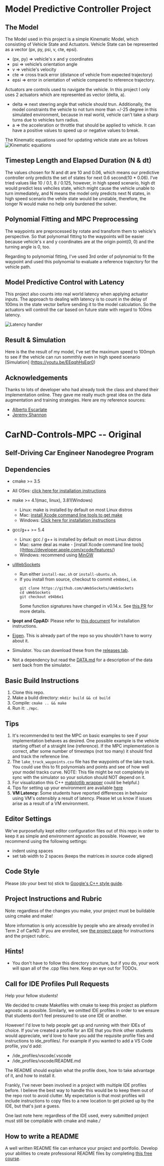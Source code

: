 # Model Predictive Controller Project

## The Model

The Model used in this project is a simple Kinematic Model, which consisting of Vehicle State and Actuators. Vehicle State can be represented as a vector (px, py, psi, v, cte, epsi).
* (px, py) => vehicle's x and y coordinates
* psi => vehicle’s orientation angle
* v => vehicle's velocity
* cte => cross track error (distance of vehicle from expected trajectory)
* epsi => error in orientation of vehicle compared to reference trajectory.

Actuators are controls used to navigate the vehicle. In this project I only uses 2 actuators which are represented as vector (delta, a). 
* delta => next steering angle that vehicle should trun. Additionally, the model constraints the vehicle to not turn more than +/-25 degree in this simulated environment, because in real world, vehicle can't take a sharp turns due to vehicles turn radius.
* a => the acceleration or throttle that should be applied to vehicle. It can have a positive values to speed up or negative values to break.

The Kinematic equations used for updating vehicle state are as follows
![Kinematic equations](Element/model.png)


## Timestep Length and Elapsed Duration (N & dt)

The values chosen for N and dt are 10 and 0.06, which means our predictive controller only predicts the set of states for next 0.6 second(10 * 0.06). I've tried values like 10 / 0.1, 8 / 0.125, however, in high speed scenario, high dt would predict less vehciles state, which might cause the vehicle unable to turn immediately, and N means the model only predicts next N states, in high speed scenario the vehile state would be unstable, therefore, the longer N would make no help only burdened the solver. 


## Polynomial Fitting and MPC Preprocessing

The waypoints are preprocessed by rotate and transform them to vehicle's perspective. So that polynomail fitting to the waypoints will be easier because vehicle's x and y coordinates are at the origin point(0, 0) and the turning angle is 0, too.

Regarding to polynomial fitting, I've used 3rd order of polynomial to fit the waypoint and used this polynomial to evaluate a reference trajectory for the vehicle path.

## Model Predictive Control with Latency

This project also counts into real world latency when applying actuator inputs. The approach to dealing with latency is to count in the delay of 100ms in the state vector before sending it to the model calculation. So the actuators will controll the car based on future state with regard to 100ms latency.

![Latency handler](Element/latency.png)

## Result & Simulation
Here is the the result of my model, I've set the maximum speed to 100mph to see if the vehicle can run sommthly even in high speed scenario
[Simulation] (https://youtu.be/EEqqhHsEqr0)

## Acknowledgements
Thanks to lots of developer who had already took the class and shared their implementation online. They gave me really much great idea on the data augmentation and training strategies. Here are my reference sources:

- [Alberto Escarlate](https://medium.com/@cacheop/implementing-a-model-predictive-control-for-a-self-driving-car-7ee6212a04a8)
- [Jeremy Shannon](https://github.com/jeremy-shannon/CarND-MPC-Project)



# CarND-Controls-MPC -- Original
Self-Driving Car Engineer Nanodegree Program
---

## Dependencies

* cmake >= 3.5
 * All OSes: [click here for installation instructions](https://cmake.org/install/)
* make >= 4.1(mac, linux), 3.81(Windows)
  * Linux: make is installed by default on most Linux distros
  * Mac: [install Xcode command line tools to get make](https://developer.apple.com/xcode/features/)
  * Windows: [Click here for installation instructions](http://gnuwin32.sourceforge.net/packages/make.htm)
* gcc/g++ >= 5.4
  * Linux: gcc / g++ is installed by default on most Linux distros
  * Mac: same deal as make - [install Xcode command line tools]((https://developer.apple.com/xcode/features/)
  * Windows: recommend using [MinGW](http://www.mingw.org/)
* [uWebSockets](https://github.com/uWebSockets/uWebSockets)
  * Run either `install-mac.sh` or `install-ubuntu.sh`.
  * If you install from source, checkout to commit `e94b6e1`, i.e.
    ```
    git clone https://github.com/uWebSockets/uWebSockets
    cd uWebSockets
    git checkout e94b6e1
    ```
    Some function signatures have changed in v0.14.x. See [this PR](https://github.com/udacity/CarND-MPC-Project/pull/3) for more details.

* **Ipopt and CppAD:** Please refer to [this document](https://github.com/udacity/CarND-MPC-Project/blob/master/install_Ipopt_CppAD.md) for installation instructions.
* [Eigen](http://eigen.tuxfamily.org/index.php?title=Main_Page). This is already part of the repo so you shouldn't have to worry about it.
* Simulator. You can download these from the [releases tab](https://github.com/udacity/self-driving-car-sim/releases).
* Not a dependency but read the [DATA.md](./DATA.md) for a description of the data sent back from the simulator.


## Basic Build Instructions

1. Clone this repo.
2. Make a build directory: `mkdir build && cd build`
3. Compile: `cmake .. && make`
4. Run it: `./mpc`.

## Tips

1. It's recommended to test the MPC on basic examples to see if your implementation behaves as desired. One possible example
is the vehicle starting offset of a straight line (reference). If the MPC implementation is correct, after some number of timesteps
(not too many) it should find and track the reference line.
2. The `lake_track_waypoints.csv` file has the waypoints of the lake track. You could use this to fit polynomials and points and see of how well your model tracks curve. NOTE: This file might be not completely in sync with the simulator so your solution should NOT depend on it.
3. For visualization this C++ [matplotlib wrapper](https://github.com/lava/matplotlib-cpp) could be helpful.)
4.  Tips for setting up your environment are available [here](https://classroom.udacity.com/nanodegrees/nd013/parts/40f38239-66b6-46ec-ae68-03afd8a601c8/modules/0949fca6-b379-42af-a919-ee50aa304e6a/lessons/f758c44c-5e40-4e01-93b5-1a82aa4e044f/concepts/23d376c7-0195-4276-bdf0-e02f1f3c665d)
5. **VM Latency:** Some students have reported differences in behavior using VM's ostensibly a result of latency.  Please let us know if issues arise as a result of a VM environment.

## Editor Settings

We've purposefully kept editor configuration files out of this repo in order to
keep it as simple and environment agnostic as possible. However, we recommend
using the following settings:

* indent using spaces
* set tab width to 2 spaces (keeps the matrices in source code aligned)

## Code Style

Please (do your best to) stick to [Google's C++ style guide](https://google.github.io/styleguide/cppguide.html).

## Project Instructions and Rubric

Note: regardless of the changes you make, your project must be buildable using
cmake and make!

More information is only accessible by people who are already enrolled in Term 2
of CarND. If you are enrolled, see [the project page](https://classroom.udacity.com/nanodegrees/nd013/parts/40f38239-66b6-46ec-ae68-03afd8a601c8/modules/f1820894-8322-4bb3-81aa-b26b3c6dcbaf/lessons/b1ff3be0-c904-438e-aad3-2b5379f0e0c3/concepts/1a2255a0-e23c-44cf-8d41-39b8a3c8264a)
for instructions and the project rubric.

## Hints!

* You don't have to follow this directory structure, but if you do, your work
  will span all of the .cpp files here. Keep an eye out for TODOs.

## Call for IDE Profiles Pull Requests

Help your fellow students!

We decided to create Makefiles with cmake to keep this project as platform
agnostic as possible. Similarly, we omitted IDE profiles in order to we ensure
that students don't feel pressured to use one IDE or another.

However! I'd love to help people get up and running with their IDEs of choice.
If you've created a profile for an IDE that you think other students would
appreciate, we'd love to have you add the requisite profile files and
instructions to ide_profiles/. For example if you wanted to add a VS Code
profile, you'd add:

* /ide_profiles/vscode/.vscode
* /ide_profiles/vscode/README.md

The README should explain what the profile does, how to take advantage of it,
and how to install it.

Frankly, I've never been involved in a project with multiple IDE profiles
before. I believe the best way to handle this would be to keep them out of the
repo root to avoid clutter. My expectation is that most profiles will include
instructions to copy files to a new location to get picked up by the IDE, but
that's just a guess.

One last note here: regardless of the IDE used, every submitted project must
still be compilable with cmake and make./

## How to write a README
A well written README file can enhance your project and portfolio.  Develop your abilities to create professional README files by completing [this free course](https://www.udacity.com/course/writing-readmes--ud777).
